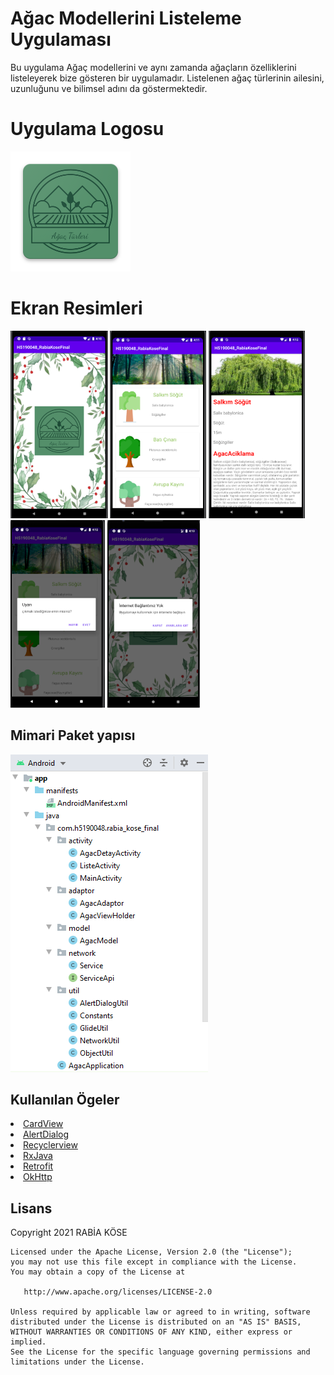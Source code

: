 # Ağac Modellerini Listeleme Uygulaması
Bu uygulama Ağaç modellerini ve aynı zamanda ağaçların özelliklerini listeleyerek bize gösteren bir uygulamadır.
Listelenen ağaç türlerinin ailesini, uzunluğunu ve bilimsel adını da göstermektedir.
# Uygulama Logosu

![appicon](https://github.com/rabiaakose/h5190048rabiakose/blob/main/Screens/ic_launcher.png)

<h1 id="EkranResimleri">Ekran Resimleri</h1>
<p>
  <img height= "300"  src="https://github.com/rabiaakose/h5190048rabiakose/blob/main/Screens/1..PNG" alt="SS1" />
  <img height= "300"  src="https://github.com/rabiaakose/h5190048rabiakose/blob/main/Screens/ListeActivity.PNG" alt="SS2" />
  <img height= "300"  src="https://github.com/rabiaakose/h5190048rabiakose/blob/main/Screens/Detay.PNG" alt="SS3" />
  <img height= "300"  src="https://github.com/rabiaakose/h5190048rabiakose/blob/main/Screens/Uyari.PNG" alt="SS4" />
  <img height= "300"  src="https://github.com/rabiaakose/h5190048rabiakose/blob/main/Screens/internet%20yok.PNG" alt="SS4" />
</p>

## Mimari Paket yapısı 
![Architecture](https://github.com/rabiaakose/h5190048rabiakose/blob/main/Screens/mimari%20paket%20yap%C4%B1s%C4%B1.PNG)

## Kullanılan Ögeler 
<li><a href="https://developer.android.com/jetpack/androidx/releases/cardview">CardView</a></li>
<li><a href="https://developer.android.com/reference/android/app/AlertDialog">AlertDialog</a></li>
<li><a href="https://guides.codepath.com/android/using-the-recyclerview">Recyclerview</a></li>
<li><a href="https://github.com/ReactiveX/RxJava">RxJava</a></li>
<li><a href="https://square.github.io/retrofit/">Retrofit</a></li>
<li><a href="https://github.com/square/okhttp">OkHttp</a></li>

## Lisans

 Copyright 2021 RABİA KÖSE

    Licensed under the Apache License, Version 2.0 (the "License");
    you may not use this file except in compliance with the License.
    You may obtain a copy of the License at

       http://www.apache.org/licenses/LICENSE-2.0

    Unless required by applicable law or agreed to in writing, software
    distributed under the License is distributed on an "AS IS" BASIS,
    WITHOUT WARRANTIES OR CONDITIONS OF ANY KIND, either express or implied.
    See the License for the specific language governing permissions and
    limitations under the License.
